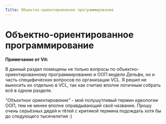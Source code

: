 ```yaml
---
Title: Объектно-ориентированное программирование
---
```



Объектно-ориентированное программирование
========================

**Примечание от Vit:**

В данный раздел помещены не только вопросы по объектно-ориентированному
программированию и ООП модели Дельфи, но и часть специфических вопросов
по организации VCL. Я решил не выносить их отдельно в VCL, так как
считаю вполне логичным собрать всё в одном разделе.

_"Объектное ориентирование"_ - мой полушутливый термин идеологии ООП,
тем не менее вполне оправдывающий своё название. Прошу очень серьёзных
дядей и тётей с критикой термина подождать хотя бы до следующего
тысячелетия :)


<!-- TOC -->
